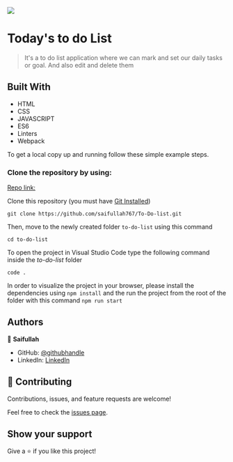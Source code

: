 ![](https://img.shields.io/badge/Microverse-blueviolet)

# Today's to do List

> It's a to do list application where we can mark and set our daily tasks or goal. And also edit and delete them


## Built With

- HTML
- CSS
- JAVASCRIPT
- ES6
- Linters
- Webpack


To get a local copy up and running follow these simple example steps.

### Clone the repository by using:

[Repo link:](https://github.com/saifullah767/To-Do-list.git)

Clone this repository (you must have [Git Installed](https://github.com/saifullah767/To-Do-list.git))

`git clone https://github.com/saifullah767/To-Do-list.git`

Then, move to the newly created folder `to-do-list` using this command

`cd to-do-list`

To open the project in Visual Studio Code type the following command inside the _to-do-list_ folder

`code .`

In order to visualize the project in your browser, please install the dependencies using `npm install` and the run the project from the root of the folder with this command `npm run start`

## Authors

👤 **Saifullah**

- GitHub: [@githubhandle](https://github.com/saifullah767)
- LinkedIn: [LinkedIn](https://www.linkedin.com/in/saifullah-khan-b0637b169)


## 🤝 Contributing

Contributions, issues, and feature requests are welcome!

Feel free to check the [issues page](../../issues/).

## Show your support

Give a ⭐️ if you like this project!